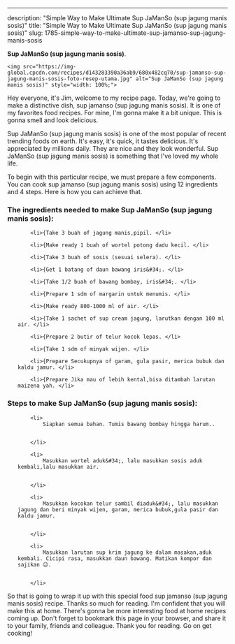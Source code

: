 ---
description: "Simple Way to Make Ultimate Sup JaManSo (sup jagung manis sosis)"
title: "Simple Way to Make Ultimate Sup JaManSo (sup jagung manis sosis)"
slug: 1785-simple-way-to-make-ultimate-sup-jamanso-sup-jagung-manis-sosis

<p>
	<strong>Sup JaManSo (sup jagung manis sosis)</strong>. 
	
</p>
<p>
	
	<img src="https://img-global.cpcdn.com/recipes/d143283390a36ab9/680x482cq70/sup-jamanso-sup-jagung-manis-sosis-foto-resep-utama.jpg" alt="Sup JaManSo (sup jagung manis sosis)" style="width: 100%;">
	
	
</p>
<p>
	Hey everyone, it's Jim, welcome to my recipe page. Today, we're going to make a distinctive dish, sup jamanso (sup jagung manis sosis). It is one of my favorites food recipes. For mine, I'm gonna make it a bit unique. This is gonna smell and look delicious.
</p>
	
<p>
	Sup JaManSo (sup jagung manis sosis) is one of the most popular of recent trending foods on earth. It's easy, it's quick, it tastes delicious. It's appreciated by millions daily. They are nice and they look wonderful. Sup JaManSo (sup jagung manis sosis) is something that I've loved my whole life.
</p>
<p>
	
</p>

<p>
To begin with this particular recipe, we must prepare a few components. You can cook sup jamanso (sup jagung manis sosis) using 12 ingredients and 4 steps. Here is how you can achieve that.
</p>

<h3>The ingredients needed to make Sup JaManSo (sup jagung manis sosis):</h3>

<ol>
	
		<li>{Take 3 buah of jagung manis,pipil. </li>
	
		<li>{Make ready 1 buah of wortel potong dadu kecil. </li>
	
		<li>{Take 3 buah of sosis (sesuai selera). </li>
	
		<li>{Get 1 batang of daun bawang iris&#34;. </li>
	
		<li>{Take 1/2 buah of bawang bombay, iris&#34;. </li>
	
		<li>{Prepare 1 sdm of margarin untuk menumis. </li>
	
		<li>{Make ready 800-1000 ml of air. </li>
	
		<li>{Take 1 sachet of sup cream jagung, larutkan dengan 100 ml air. </li>
	
		<li>{Prepare 2 butir of telur kocok lepas. </li>
	
		<li>{Take 1 sdm of minyak wijen. </li>
	
		<li>{Prepare Secukupnya of garam, gula pasir, merica bubuk dan kaldu jamur. </li>
	
		<li>{Prepare Jika mau of lebih kental,bisa ditambah larutan maizena yah. </li>
	
</ol>
<p>
	
</p>

<h3>Steps to make Sup JaManSo (sup jagung manis sosis):</h3>

<ol>
	
		<li>
			Siapkan semua bahan. Tumis bawang bombay hingga harum..
			
			
		</li>
	
		<li>
			Masukkan wortel aduk&#34;, lalu masukkan sosis aduk kembali,lalu masukkan air.
			
			
		</li>
	
		<li>
			Masukkan kocokan telur sambil diaduk&#34;, lalu masukkan jagung dan beri minyak wijen, garam, merica bubuk,gula pasir dan kaldu jamur.
			
			
		</li>
	
		<li>
			Masukkan larutan sup krim jagung ke dalam masakan,aduk kembali. Cicipi rasa, masukkan daun bawang. Matikan kompor dan sajikan 😉.
			
			
		</li>
	
</ol>

<p>
	
</p>

<p>
	So that is going to wrap it up with this special food sup jamanso (sup jagung manis sosis) recipe. Thanks so much for reading. I'm confident that you will make this at home. There's gonna be more interesting food at home recipes coming up. Don't forget to bookmark this page in your browser, and share it to your family, friends and colleague. Thank you for reading. Go on get cooking!
</p>
